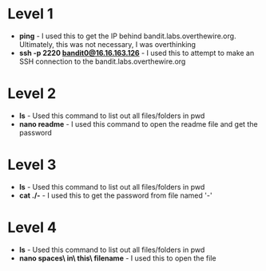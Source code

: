 # Level 1

-   **ping** - I used this to get the IP behind bandit.labs.overthewire.org. Ultimately, this was not necessary, I was overthinking 
-   **ssh -p 2220 bandit0@16.16.163.126** - I used this to attempt to make an SSH connection to the bandit.labs.overthewire.org

# Level 2

-   **ls** - Used this command to list out all files/folders in pwd
-   **nano readme** - I used this command to open the readme file and get the password

# Level 3

-   **ls** - Used this command to list out all files/folders in pwd
-   **cat ./-** - I used this to get the password from file named '-'

# Level 4

-   **ls** - Used this command to list out all files/folders in pwd
- **nano spaces\ in\ this\ filename** - I used this to open the file